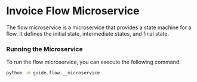 # Invoice Flow Microservice

The flow microservice is a microservice that provides a state machine for a flow. It defines the initial state, intermediate states, and final state.

### Running the Microservice

To run the flow microservice, you can execute the following command:

```bash
python -m guide.flow.__microservice
```
